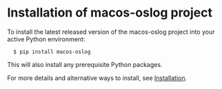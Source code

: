 Installation of macos-oslog project
===================================

To install the latest released version of the
macos-oslog project into your active Python environment:

      $ pip install macos-oslog

This will also install any prerequisite Python packages.

For more details and alternative ways to install, see
[Installation](https://andy-maier.github.io/macos-oslog/html/docs/install.html#installation).
